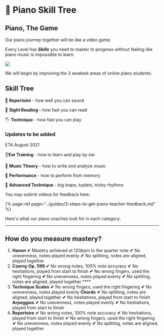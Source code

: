 # 🌲 Piano Skill Tree

## **Piano, The Game**

Our piano journey together will be like a video game.  
  
Every Level has _**Skills**_ you need to master to progress without feeling like piano music is impossible to learn.

![](https://i.gyazo.com/59cec282a1b17ea17a7793f8c7f832d1.png)

  
We will begin by improving the 3 weakest areas of online piano students:

## **Skill Tree**

🎹 **Repertoire** - how well you can sound 

🎼 **Sight Reading -** how fast you can read 

🖐 **Technique** - how fast you can play 

### 

### Updates to be added 

ETA August 2021

👂**Ear Training** - how to learn and play by ear 

🎵 **Music Theory** - how to write and analyze music 

💖 **Performance** - how to perform from memory 

🙌 **Advanced Technique** - big leaps, tuplets, tricky rhythms





You may submit videos for feedback here:

{% page-ref page="../guides/3-steps-to-get-piano-teacher-feedback.md" %}

  
Here's what our piano coaches look for in each category:  
  
****

## **How do you measure mastery?** 

1. **Hanon  ✔** Mastery achieved at 120bpm to the quarter note **✔** No unevenness, notes played evenly **✔** No splitting, notes are aligned, played together  
2. **Czerny Op. 599  ✔** No wrong notes, 100% note accuracy **✔** No hesitations, played from start to finish  **✔** No wrong fingers, used the right fingering  **✔** No unevenness, notes played evenly **✔** No splitting, notes are aligned, played together  ****
3. **Technique  Scales**  **✔** No wrong fingers, used the right fingering **✔** No unevenness, notes played evenly  **Chords**  **✔** No splitting, notes are aligned, played together **✔** No hesitations, played from start to finish   **Arpeggios**  **✔** No unevenness, notes played evenly **✔** No hesitations, played from start to finish    
4. **Repertoire**  **✔** No wrong notes, 100% note accuracy **✔** No hesitations, played from start to finish  **✔** No wrong fingers, used the right fingering  **✔** No unevenness, notes played evenly **✔** No splitting, notes are aligned, played together

